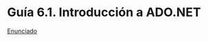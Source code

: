 # Guía 6.1. Introducción a ADO.NET

[Enunciado](https://docs.google.com/document/d/1zjIgdNqBSJs3GEGnlkBNqsi2r9lEsDT-/preview)
